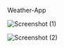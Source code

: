  Weather-App
 
 ![Screenshot (1)](https://github.com/Ankit5193/Weather-App/assets/115175587/f5549429-7e69-4ffe-b670-6b56b3bb8c28)
 
![Screenshot (2)](https://github.com/Ankit5193/Weather-App/assets/115175587/f5b58991-203e-4c40-bca3-38d24edb8d10)
